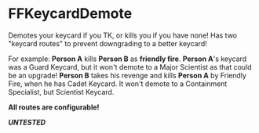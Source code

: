 # FFKeycardDemote

Demotes your keycard if you TK, or kills you if you have none!
Has two "keycard routes" to prevent downgrading to a better keycard!

For example:
**Person A** kills **Person B** as **friendly fire**. **Person A**'s keycard was a Guard Keycard, but it won't demote to a Major Scientist as that could be an upgrade!
**Person B** takes his revenge and kills **Person A** by Friendly Fire, when he has Cadet Keycard. It won't demote to a Containment Specialist, but Scientist Keycard. 

**All routes are configurable!**

***__UNTESTED__***
